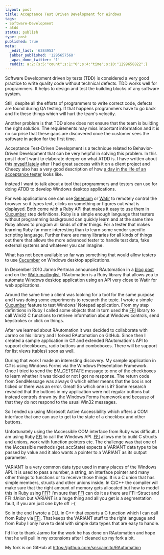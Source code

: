 ```yaml
---
layout: post
title: Acceptance Test Driven Development for Windows
tags:
- Software-Development
- atdd
status: publish
type: post
published: true
meta:
  _edit_last: '6384953'
  jabber_published: '1295657568'
  _wpas_done_twitter: '1'
  reddit: a:2:{s:5:"count";s:1:"0";s:4:"time";s:10:"1299658822";}
---
```

Software Development driven by tests (TDD) is considered a very good practice to write quality code without technical defects. TDD works well for programmers. It helps to design and test the building blocks of any software system.

Still, despite all the efforts of programmers to write correct code, defects are found during QA testing. If that happens programmers have to go back and fix these things which will hurt the team's velocity.

Another problem is that TDD alone does not ensure that the team is building the right solution. The requirements may miss important information and it is no surprise that these gaps are discovered once the customer sees the software in action for the first time.

Acceptance Test-Driven Development is a technique related to Behavior-Driven Development that can be very helpful in solving this problem. In this post I don't want to elaborate deeper on what ATDD is. I have written about this <a href="http://blog.stephan-schwab.com/2010/10/17/cucumber-when-programmers-have-a-dream/">myself lately</a> after I had great success with it on a client project and Cheezy also has a very good description of how <a href="http://www.cheezyworld.com/2010/12/26/a-day-of-acceptance-testing/">a day in the life of an acceptance tester</a> looks like.

Instead I want to talk about a tool that programmers and testers can use for doing ATDD to develop Windows desktop applications.

For web applications one can use <a href="http://seleniumhq.org/">Selenium</a> or <a href="http://watir.com/">Watir</a> to remotely control the browser so it types text, clicks on something or figures out what is displayed. Both come with a Ruby API that makes it easy to use them in <a href="http://cukes.info/">Cucumber</a> step definitions. Ruby is a simple enough language that testers without programming background can quickly learn and at the same time Ruby allows to program all kinds of other things. For a tester that makes learning Ruby far more interesting than to learn some vendor specific scripting language. Further there are many libraries for all kinds of things out there that allows the more advanced tester to handle test data, fake external systems and whatever you can imagine.

What has not been available so far was something that would allow testers to use <a href="http://cukes.info/">Cucumber</a> on Windows desktop applications.

In December 2010 Jarmo Pertman announced RAutomation in a <a href="http://www.itreallymatters.net/post/2352350743/automating-windows-and-their-controls-with-ruby">blog post</a> and on the <a href="http://www.mail-archive.com/watir-general@googlegroups.com/msg12259.html">Watir mailinglist</a>. RAutomation is a Ruby library that allows you to automate Windows desktop application using an API very close to Watir for web applications.

Around the same time a client was looking for a tool for the same purpose and I was doing some experiments to research the topic. I wrote a simple <a href="http://cukes.info/">Cucumber</a> feature to test Windows' Notepad application. From my step definitions in Ruby I called some objects that in turn used the <a href="https://github.com/ffi/ffi">FFI</a> library to call Win32 C functions to retrieve information about Windows controls, send keystrokes or click on things.

After we learned about RAutomation it was decided to collaborate with Jarmo on his library and I forked RAutomation on GitHub. Since then I created a sample application in C# and extended RAutomation's API to support checkboxes, radio buttons and comboboxes. There will be support for list views (tables) soon as well.

During that work I made an interesting discovery. My sample application in C# is using Windows Forms via the Windows Presentation Framework. Once I tried to send the BM_GETSTATE message to one of the checkboxes to learn whether it was ticked or not I got no response. The return code from SendMessage was always 0 which either means that the box is not ticked or there was an error. Great! So which one is it? Some research revealed that the buttons in my application were not regular buttons but instead controls drawn by the Windows Forms framework and because of that they do not respond to the usual Win32 messages.

So I ended up using Microsoft Active Accessibility which offers a COM interface that one can use to get to the state of a checkbox and other buttons.

Unfortunately using the IAccessible COM interface from Ruby was difficult. I am using Ruby <a href="https://github.com/ffi/ffi">FFI</a> to call the Windows API. <a href="https://github.com/ffi/ffi">FFI</a> allows me to build C structs and unions, work with function pointers etc. The challenge was that one of the IAccessible methods (get_accState) expects a VARIANT data type to be passed by value and it also wants a pointer to a VARIANT as its output parameter.

VARIANT is a very common data type used in many places of the Windows API. It is used to pass a number, a string, an interface pointer and many other things to functions or to receive those things. It is a C union that has simple members, structs and other unions inside. In C/C++ the compiler will make sure that the right amount of memory gets allocated but how to model this in Ruby using <a href="https://github.com/ffi/ffi">FFI</a>? I'm sure that <a href="https://github.com/ffi/ffi">FFI</a> can do it as there are FFI::Struct and FFI::Union but VARIANT is a huge thing and all you get is a segmentation fault, if you are just one byte off :-(

So in the end I wrote a DLL in C++ that exports a C function which I can call from Ruby via <a href="https://github.com/ffi/ffi">FFI</a>. That keeps the VARIANT stuff to the right language and from Ruby I only have to deal with simple data types that are easy to handle.

I'd like to thank Jarmo for the work he has done on RAutomation and hope that he will pull in my extensions after I cleaned up my fork a bit.

My fork is on GitHub at <a href="https://github.com/snscaimito/RAutomation">https://github.com/snscaimito/RAutomation</a>
